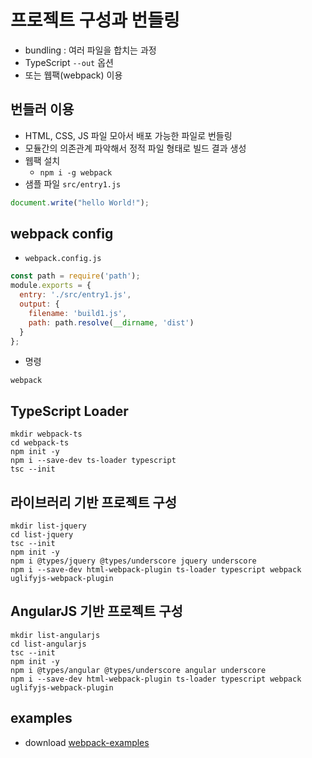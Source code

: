 # 프로젝트 구성과 번들링

- bundling : 여러 파일을 합치는 과정
- TypeScript `--out` 옵션
- 또는 웹팩(webpack) 이용

## 번들러 이용

- HTML, CSS, JS 파일 모아서 배포 가능한 파일로 번들링
- 모듈간의 의존관계 파악해서 정적 파일 형태로 빌드 결과 생성
- 웹팩 설치
  * `npm i -g webpack`
- 샘플 파일 `src/entry1.js`

```js
document.write("hello World!");
```

## webpack config

- `webpack.config.js`

```js
const path = require('path');
module.exports = {
  entry: './src/entry1.js',
  output: {
    filename: 'build1.js',
    path: path.resolve(__dirname, 'dist')
  }
};
```

- 명령

```
webpack
```

## TypeScript Loader

```
mkdir webpack-ts
cd webpack-ts
npm init -y
npm i --save-dev ts-loader typescript
tsc --init
```

## 라이브러리 기반 프로젝트 구성

```
mkdir list-jquery
cd list-jquery
tsc --init
npm init -y
npm i @types/jquery @types/underscore jquery underscore
npm i --save-dev html-webpack-plugin ts-loader typescript webpack uglifyjs-webpack-plugin
```

## AngularJS 기반 프로젝트 구성

```
mkdir list-angularjs
cd list-angularjs
tsc --init
npm init -y
npm i @types/angular @types/underscore angular underscore
npm i --save-dev html-webpack-plugin ts-loader typescript webpack uglifyjs-webpack-plugin
```

## examples

- download [webpack-examples](/md/typescript/webpack-examples.tgz)


